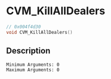 # CVM_KillAllDealers
```c
// 0x004f4d30
void CVM_KillAllDealers()
```
## Description
```
Minimum Arguments: 0
Maximum Arguments: 0
```
